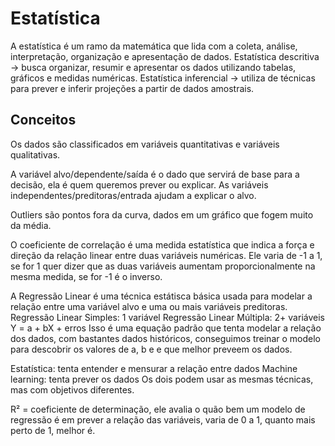 # Estatística
A estatística é um ramo da matemática que lida com a coleta, análise, interpretação, organização e apresentação de dados.
Estatística descritiva -> busca organizar, resumir e apresentar os dados utilizando tabelas, gráficos e medidas numéricas.
Estatística inferencial -> utiliza de técnicas para prever e inferir projeções a partir de dados amostrais.

## Conceitos
Os dados são classificados em variáveis quantitativas e variáveis qualitativas.

A variável alvo/dependente/saída é o dado que servirá de base para a decisão, ela é quem queremos prever ou explicar. As variáveis independentes/preditoras/entrada ajudam a explicar o alvo.

Outliers são pontos fora da curva, dados em um gráfico que fogem muito da média.

O coeficiente de correlação é uma medida estatística que indica a força e direção da relação linear entre duas variáveis numéricas. Ele varia de -1 a 1, se for 1 quer dizer que as duas variáveis aumentam proporcionalmente na mesma medida, se for -1 é o inverso.

A Regressão Linear é uma técnica estátisca básica usada para modelar a relação entre uma variável alvo e uma ou mais variáveis preditoras.
Regressão Linear Simples: 1 variável
Regressão Linear Múltipla: 2+ variáveis
Y = a + bX + erros
Isso é uma equação padrão que tenta modelar a relação dos dados, com bastantes dados históricos, conseguimos treinar o modelo para descobrir os valores de a, b e e que melhor preveem os dados.

Estatística: tenta entender e mensurar a relação entre dados
Machine learning: tenta prever os dados
Os dois podem usar as mesmas técnicas, mas com objetivos diferentes.

R² = coeficiente de determinação, ele avalia o quão bem um modelo de regressão é em prever a relação das variáveis, varia de 0 a 1, quanto mais perto de 1, melhor é.